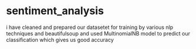 # sentiment_analysis

<P>
i have cleaned and prepared our datasetet for training by various nlp techniques and beautifulsoup and  used MultinomialNB model to predict our classification which gives us good accuracy 

